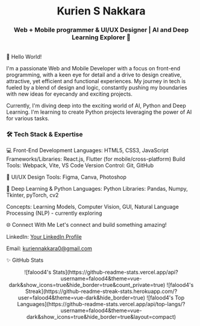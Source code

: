 <div align="center"><h1> Kurien S Nakkara </h1>
  <h3>Web + Mobile programmer & UI/UX Designer | AI and Deep Learning Explorer 🚀</h3></div>
<div align="center">
</div>
 <br>
👋 Hello World!

I'm a passionate Web and Mobile Developer with a focus on front-end programming, with a keen eye for detail and a drive to design creative, attractive, yet efficient and functional  experiences. My journey in tech is fueled by a blend of design and logic, constantly pushing my boundaries with new ideas for eyecandy and exciting projects.

Currently, I'm diving deep into the exciting world of AI, Python and Deep Learning. I'm learning to create Python projects leveraging the power of AI for various tasks.

<h3>🛠️ Tech Stack & Expertise</h3>

💻 Front-End Development
Languages: HTML5, CSS3, JavaScript
Frameworks/Libraries: React.js, Flutter (for mobile/cross-platform)
Build Tools: Webpack, Vite, VS Code
Version Control: Git, GitHub

🎨 UI/UX Design
Tools: Figma, Canva, Photoshop

🧠 Deep Learning & Python
Languages: Python
Libraries: Pandas, Numpy, Tkinter, pyTorch, cv2

Concepts: Learning Models, Computer Vision, GUI, Natural Language Processing (NLP) - currently exploring

🌐 Connect With Me
Let's connect and build something amazing!

LinkedIn: [Your LinkedIn Profile](https://www.linkedin.com/in/kurien-nakkara/)

Email: kuriennakkara0@gmail.com

✨ GitHub Stats
<div align="center">
![falood4's Stats](https://github-readme-stats.vercel.app/api?username=falood4&theme=vue-dark&show_icons=true&hide_border=true&count_private=true)
![falood4's Streak](https://github-readme-streak-stats.herokuapp.com/?user=falood4&theme=vue-dark&hide_border=true)
![falood4's Top Languages](https://github-readme-stats.vercel.app/api/top-langs/?username=falood4&theme=vue-dark&show_icons=true&hide_border=true&layout=compact)
</div>
